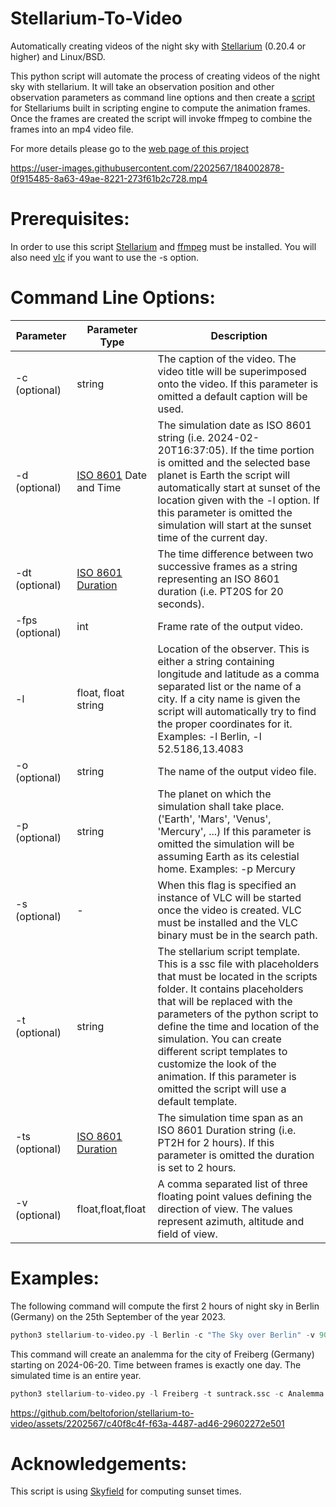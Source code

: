 # Stellarium-To-Video
Automatically creating videos of the night sky with [Stellarium](https://stellarium.org) (0.20.4 or higher) and Linux/BSD.
 
This python script will automate the process of creating videos of the night sky with stellarium. It will take an observation position and other observation parameters as command line options and then create a [script](https://beltoforion.de/en/stellarium_video/index.php?da=1#idStellariumScript) for Stellariums built in scripting engine to compute the animation frames. Once the frames are created the script will invoke ffmpeg to combine the 
frames into an mp4 video file.

For more details please go to the [web page of this project](https://beltoforion.de/en/stellarium_video/)

https://user-images.githubusercontent.com/2202567/184002878-0f915485-8a63-49ae-8221-273f61b2c728.mp4

# Prerequisites:
In order to use this script [Stellarium](https://stellarium.org) and [ffmpeg](https://www.ffmpeg.org/) must be installed. You will also need [vlc](https://www.videolan.org/vlc/) if you want to use the -s option.

# Command Line Options:

| Parameter | Parameter Type | Description |
| --- | --- | --- |
| -c (optional) | string | The caption of the video. The video title will be superimposed onto the video. If this parameter is omitted a default caption will be used. |
| -d (optional) | [ISO 8601](https://en.wikipedia.org/wiki/ISO_8601) Date and Time | The simulation date as ISO 8601 string (i.e. 2024-02-20T16:37:05). If the time portion is omitted and the selected base planet is Earth the script will automatically start at sunset of the location given with the -l option. If this parameter is omitted the simulation will start at the sunset time of the current day. |
| -dt (optional) | [ISO 8601 Duration](https://www.digi.com/resources/documentation/digidocs/90001488-13/reference/r_iso_8601_duration_format.htm) | The time difference between two successive frames as a string representing an ISO 8601 duration (i.e. PT20S for 20 seconds). |
| -fps (optional) | int | Frame rate of the output video. |
| -l | float, float<br/>string | Location of the observer. This is either a string containing longitude and latitude as a comma separated list or the name of a city. If a city name is given the script will automatically try to find the proper coordinates for it. Examples: -l Berlin, -l 52.5186,13.4083 |
| -o (optional) | string | The name of the output video file. |
| -p (optional) | string | The planet on which the simulation shall take place. ('Earth', 'Mars', 'Venus', 'Mercury', ...) If this parameter is omitted the simulation will be assuming Earth as its celestial home. Examples: -p Mercury |
| -s (optional) | - | When this flag is specified an instance of VLC will be started once the video is created. VLC must be installed and the VLC binary must be in the search path. |
| -t (optional) | string | The stellarium script template. This is a ssc file with placeholders that must be located in the scripts folder. It contains placeholders that will be replaced with the parameters of the python script to define the time and location of the simulation. You can create different script templates to customize the look of the animation. If this parameter is omitted the script will use a default template. |
| -ts (optional) | [ISO 8601 Duration](https://www.digi.com/resources/documentation/digidocs/90001488-13/reference/r_iso_8601_duration_format.htm) | The simulation time span as an ISO 8601 Duration string (i.e. PT2H for 2 hours). If this parameter is omitted the duration is set to 2 hours. |
| -v (optional) | float,float,float | A comma separated list of three floating point values defining the direction of view. The values represent azimuth, altitude and field of view. |

# Examples:

The following command will compute the first 2 hours of night sky in Berlin (Germany) on the 25th September of the year 2023. 

```python
python3 stellarium-to-video.py -l Berlin -c "The Sky over Berlin" -v 90,25,70 -d 2024-09-25 -ts PT2H -s -o berlin-sky.mp4 -dt PT1M
```
This command will create an analemma for the city of Freiberg (Germany) starting on 2024-06-20. Time between frames is exactly one day. The simulated time is an entire year.
```python
python3 stellarium-to-video.py -l Freiberg -t suntrack.ssc -c Analemma -d2024-06-20T12:00:00+01:00 -ts P1Y -s -o output.mp4 -dt P2D
```

https://github.com/beltoforion/stellarium-to-video/assets/2202567/c40f8c4f-f63a-4487-ad46-29602272e501

# Acknowledgements:
This script is using [Skyfield](https://rhodesmill.org/skyfield/) for computing sunset times.
